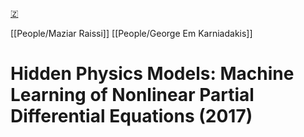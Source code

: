 [🇿](zotero://select/groups/5362326/items/TKLNWKTG)

[[People/Maziar Raissi]] [[People/George Em Karniadakis]] 
# Hidden Physics Models: Machine Learning of Nonlinear Partial Differential Equations (2017)

